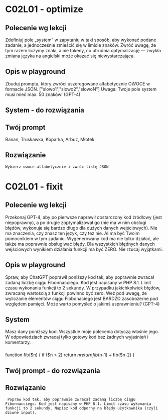 # C02L01 - optimize
## Polecenie wg lekcji
Zdefiniuj pole „system” w zapytaniu w taki sposób, aby wykonać podane zadanie, a jednocześnie zmieścić się w limicie znaków. Zwróć uwagę, że tym razem liczymy znaki, a nie tokeny, co utrudnia optymalizację — zwykła zmiana języka na angielski może okazać się niewystarczająca. 

## Opis w playground
Zbuduj prompta, który zwróci uszeregowane alfabetycznie OWOCE w formacie JSON.
["slowo1","slowo2","slowoN"]
Uwaga: Twoje pole system musi mieć max. 50 znaków! (GPT-4)

## System - do rozwiązania

## Twój prompt
Banan, Truskawka, Koparka, Arbuz, Młotek

## Rozwiązanie
```
Wybierz owoce alfabetycznie i zwróć listę JSON
```

# C02L01 - fixit
## Polecenie wg lekcji
Przekonaj GPT-4, aby po pierwsze naprawił dostarczony kod źródłowy (jest niepoprawny), a po drugie zoptymalizował go (nie ma w nim obsługi błędów, wykonuje się bardzo długo dla dużych danych wejściowych). Nie ma znaczenia, czy znasz ten język, czy też nie. AI ma być Twoim pomocnikiem w tym zadaniu. Wygenerowany kod ma nie tylko działać, ale także ma poprawnie obsługiwać błędy. Dla wszystkich błędnych danych wejściowych wynikiem działania funkcji ma być ZERO. Nie rzucaj wyjątkami.
 
## Opis w playground
Spraw, aby ChatGPT poprawił poniższy kod tak, aby poprawnie zwracał zadaną liczbę ciągu Fibonnacciego. Kod jest napisany w PHP 8.1. Limit czasu wykonania funkcji to 2 sekundy. W przypadku jakichkolwiek błędów, zwracaną wartością z funkcji powinno być zero. Weź pod uwagę, że wyliczanie elementów ciągu Fibbonaciego jest BARDZO zasobożerne pod względem pamięci. Może warto pomyśleć o jakimś usprawnieniu? (GPT-4)

## System
Masz dany poniższy kod. Wszystkie moje polecenia dotyczą właśnie jego. W odpowiedziach zwracaj tylko gotowy kod bez żadnych wyjaśnień i komentarzy.

###

function fib($n) {
    if ($n > 2) return $n
    return fib($n-1) + fib($n-2)
}

## Twój prompt - do rozwiązania


## Rozwiązanie
```
 Popraw kod tak, aby poprawnie zwracał zadaną liczbę ciągu Fibonnacciego. Kod jest napisany w PHP 8.1. Limit czasu wykonania funkcji to 2 sekundy. Napisz kod odporny na błędy użytkownika (czyli dziwne input).

```